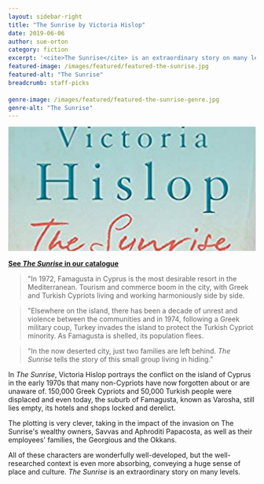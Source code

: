 ```yaml
---
layout: sidebar-right
title: "The Sunrise by Victoria Hislop"
date: 2019-06-06
author: sue-orton
category: fiction
excerpt: '<cite>The Sunrise</cite> is an extraordinary story on many levels.'
featured-image: /images/featured/featured-the-sunrise.jpg
featured-alt: "The Sunrise"
breadcrumb: staff-picks

genre-image: /images/featured/featured-the-sunrise-genre.jpg
genre-alt: "The Sunrise"
---
```


![The Sunrise](/images/featured/featured-the-sunrise.jpg)

**[See <cite>The Sunrise</cite> in our catalogue](https://suffolk.spydus.co.uk/cgi-bin/spydus.exe/ENQ/OPAC/BIBENQ?BRN=1761711)**

> "In 1972, Famagusta in Cyprus is the most desirable resort in the Mediterranean. Tourism and commerce boom in the city, with Greek and Turkish Cypriots living and working harmoniously side by side.

> "Elsewhere on the island, there has been a decade of unrest and violence between the communities and in 1974, following a Greek military coup, Turkey invades the island to protect the Turkish Cypriot minority. As Famagusta is shelled, its population flees.

> "In the now deserted city, just two families are left behind. <cite>The Sunrise</cite> tells the story of this small group living in hiding."

In <cite>The Sunrise</cite>, Victoria Hislop portrays the conflict on the island of Cyprus in the early 1970s that many non-Cypriots have now forgotten about or are unaware of. 150,000 Greek Cypriots and 50,000 Turkish people were displaced and even today, the suburb of Famagusta, known as Varosha, still lies empty, its hotels and shops locked and derelict.

The plotting is very clever, taking in the impact of the invasion on The Sunrise's wealthy owners, Savvas and Aphroditi Papacosta, as well as their employees' families, the Georgious and the Okkans.

All of these characters are wonderfully well-developed, but the well-researched  context is even more absorbing, conveying a huge sense of place and culture. <cite>The Sunrise</cite> is an extraordinary story on many levels.
